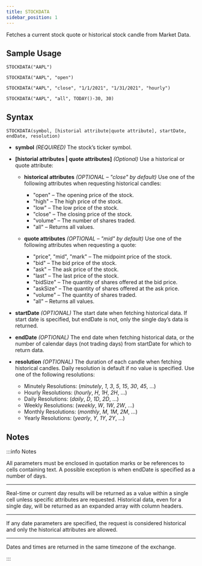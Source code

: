 ```yaml
---
title: STOCKDATA
sidebar_position: 1
---
```


Fetches a current stock quote or historical stock candle from Market Data.

## Sample Usage

    STOCKDATA("AAPL")

    STOCKDATA("AAPL", "open")

    STOCKDATA("AAPL", "close", "1/1/2021", "1/31/2021", "hourly")

    STOCKDATA("AAPL", "all", TODAY()-30, 30)

## Syntax

    STOCKDATA(symbol, [historial attribute|quote attribute], startDate, endDate, resolution)

- **symbol** _(REQUIRED)_ The stock’s ticker symbol.

- **[historial attributes | quote attributes]** _(Optional)_ Use a historical or quote attribute:

  - **historical attributes** _(OPTIONAL – "close" by default)_ Use one of the following attributes when requesting historical candles:

    - "open" – The opening price of the stock.
    - "high" – The high price of the stock.
    - "low" – The low price of the stock.
    - "close" – The closing price of the stock.
    - "volume" – The number of shares traded.
    - "all" – Returns all values.

  - **quote attributes** _(OPTIONAL – "mid" by default)_ Use one of the following attributes when requesting a quote:
    - "price", "mid", "mark" – The midpoint price of the stock.
    - "bid" – The bid price of the stock.
    - "ask" – The ask price of the stock.
    - "last" – The last price of the stock.
    - "bidSize" – The quantity of shares offered at the bid price.
    - "askSize" – The quantity of shares offered at the ask price.
    - "volume" – The quantity of shares traded.
    - "all" – Returns all values.

- **startDate** _(OPTIONAL)_ The start date when fetching historical data. If start date is specified, but endDate is not, only the single day’s data is returned.

- **endDate** _(OPTIONAL)_ The end date when fetching historical data, or the number of calendar days (not trading days) from startDate for which to return data.

- **resolution** _(OPTIONAL)_ The duration of each candle when fetching historical candles. Daily resolution is default if no value is specified. Use one of the following resolutions:
  - Minutely Resolutions: (_minutely_, _1_, _3_, _5_, _15_, _30_, _45_, ...)
  - Hourly Resolutions: (_hourly_, _H_, _1H_, _2H_, ...)
  - Daily Resolutions: (_daily_, _D_, _1D_, _2D_, ...)
  - Weekly Resolutions: (_weekly_, _W_, _1W_, _2W_, ...)
  - Monthly Resolutions: (_monthly_, _M_, _1M_, _2M_, ...)
  - Yearly Resolutions: (_yearly_, _Y_, _1Y_, _2Y_, ...)

## Notes

:::info Notes

All parameters must be enclosed in quotation marks or be references to cells containing text. A possible exception is when endDate is specified as a number of days.

---

Real-time or current day results will be returned as a value within a single cell unless specific attributes are requested. Historical data, even for a single day, will be returned as an expanded array with column headers.

---

If any date parameters are specified, the request is considered historical and only the historical attributes are allowed.

---

Dates and times are returned in the same timezone of the exchange.

:::
